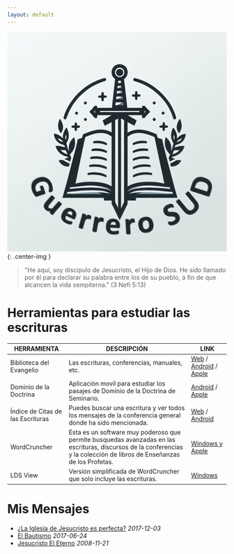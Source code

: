 ```yaml
---
layout: default
---
```


![Logo](thumbnail.png){: .center-img }

> "He aquí, soy discípulo de Jesucristo, el Hijo de Dios. He sido llamado por él para declarar su palabra entre los de su pueblo, a fin de que alcancen la vida sempiterna."
(3 Nefi 5:13)

# Herramientas para estudiar las escrituras
| HERRAMIENTA | DESCRIPCIÓN | LINK |
| --- | --- | --- |
| Biblioteca del Evangelio | Las escrituras, conferencias, manuales, etc. | [Web](https://www.churchofjesuschrist.org/study?lang=spa) / [Android](https://play.google.com/store/apps/details?id=org.lds.ldssa&hl=es) / [Apple](https://apps.apple.com/es/app/biblioteca-del-evangelio/id598329798?ls=1) |
| Dominio de la Doctrina | Aplicación movil para estudiar los pasajes de Dominio de la Doctrina de Seminario. | [Android](https://play.google.com/store/apps/details?id=org.lds.sm&hl=es) / [Apple](https://apps.apple.com/es/app/dominio-de-la-doctrina/id413341700) |
| Índice de Citas de las Escrituras | Puedes buscar una escritura y ver todos los mensajes de la conferencia general donde ha sido mencionada. | [Web](https://escrituras.byu.edu/) / [Android](https://play.google.com/store/apps/details?id=edu.byu.scriptures) |
| WordCruncher | Esta es un software muy poderoso que permite busquedas avanzadas en las escrituras, discursos de la conferencias y la colección de libros de Enseñanzas de los Profetas. | [Windows y Apple](https://wordcruncher.com/install#) |
| LDS View | Versión simplificada de WordCruncher que solo incluye las escrituras. | [Windows](https://ldsview.wordcruncher.com/install) |


# Mis Mensajes

- [¿La Iglesia de Jesucristo es perfecta?](https://getupnote.com/share/notes/V9blG8NdJzNSb4CtOnYQb8L2yxr2/dd05c2cc-d460-4392-a995-bac12c1c16dd) *2017-12-03*
- [El Bautismo](https://getupnote.com/share/notes/V9blG8NdJzNSb4CtOnYQb8L2yxr2/6c68d516-53d9-4c94-9e1b-dba35e6aff4b) *2017-06-24*
- [Jesucristo El Eterno](https://getupnote.com/share/notes/V9blG8NdJzNSb4CtOnYQb8L2yxr2/5585111a-891d-4d5a-88b8-b6ab5a67faec) *2008-11-21*

